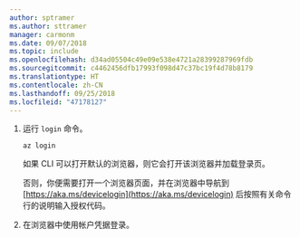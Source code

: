 ```yaml
---
author: sptramer
ms.author: sttramer
manager: carmonm
ms.date: 09/07/2018
ms.topic: include
ms.openlocfilehash: d34ad05504c49e09e538e4721a28399287969fdb
ms.sourcegitcommit: c4462456dfb17993f098d47c37bc19f4d78b8179
ms.translationtype: HT
ms.contentlocale: zh-CN
ms.lasthandoff: 09/25/2018
ms.locfileid: "47178127"
---
```

1. 运行 `login` 命令。

    ```azurecli-interactive
    az login
    ```

    如果 CLI 可以打开默认的浏览器，则它会打开该浏览器并加载登录页。

    否则，你便需要打开一个浏览器页面，并在浏览器中导航到 [https://aka.ms/devicelogin](https://aka.ms/devicelogin) 后按照有关命令行的说明输入授权代码。

2. 在浏览器中使用帐户凭据登录。
